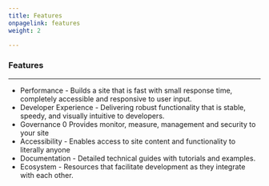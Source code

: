 ```yaml
---
title: Features
onpagelink: features
weight: 2

---
```


### Features
--------

- Performance - Builds a site that is fast with small response time, completely accessible and responsive to user input.
- Developer Experience - Delivering robust functionality that is stable, speedy, and visually intuitive to developers.
- Governance 0 Provides monitor, measure, management and security to your site
- Accessibility - Enables access to site content and functionality to literally anyone
- Documentation - Detailed technical guides with tutorials and examples.
- Ecosystem - Resources that facilitate development as they integrate with each other.
